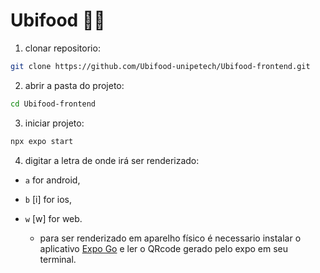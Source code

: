 # Ubifood 🍕🔎

1. clonar repositorio:
```bash
git clone https://github.com/Ubifood-unipetech/Ubifood-frontend.git
```

2. abrir a pasta do projeto:
```bash
cd Ubifood-frontend
```

3. iniciar projeto:
```bash
npx expo start
```

4. digitar a letra de onde irá ser renderizado:
- `a` for android, 

- `b` [i] for ios,

- `w` [w] for web.

    - para ser renderizado em aparelho físico é necessario instalar o aplicativo [Expo Go](https://play.google.com/store/apps/details?id=host.exp.exponent&referrer=www) e ler o QRcode gerado pelo expo em seu terminal.

